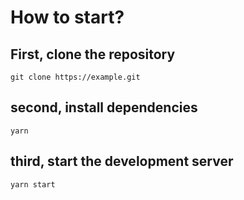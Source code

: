 # How to start?

## First, clone the repository
```
git clone https://example.git
```
## second, install dependencies

```
yarn
```
## third, start the development server

```
yarn start
```
